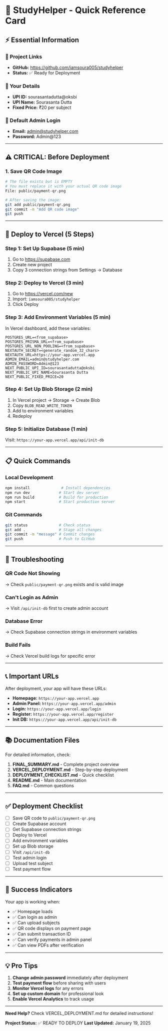 # 🚀 StudyHelper - Quick Reference Card

## ⚡ Essential Information

### 📍 Project Links
- **GitHub:** https://github.com/iamsoura005/studyhelper
- **Status:** ✅ Ready for Deployment

### 🔑 Your Details
- **UPI ID:** sourasantadutta@oksbi
- **UPI Name:** Sourasanta Dutta
- **Fixed Price:** ₹20 per subject

### 👤 Default Admin Login
- **Email:** admin@studyhelper.com
- **Password:** Admin@123

---

## ⚠️ CRITICAL: Before Deployment

### 1. Save QR Code Image
```bash
# The file exists but is EMPTY
# You must replace it with your actual QR code image
File: public/payment-qr.png

# After saving the image:
git add public/payment-qr.png
git commit -m "Add QR code image"
git push
```

---

## 🚀 Deploy to Vercel (5 Steps)

### Step 1: Set Up Supabase (5 min)
1. Go to https://supabase.com
2. Create new project
3. Copy 3 connection strings from Settings → Database

### Step 2: Deploy to Vercel (3 min)
1. Go to https://vercel.com/new
2. Import: `iamsoura005/studyhelper`
3. Click Deploy

### Step 3: Add Environment Variables (5 min)
In Vercel dashboard, add these variables:

```env
POSTGRES_URL=<from_supabase>
POSTGRES_PRISMA_URL=<from_supabase>
POSTGRES_URL_NON_POOLING=<from_supabase>
NEXTAUTH_SECRET=<generate_random_32_chars>
NEXTAUTH_URL=https://your-app.vercel.app
ADMIN_EMAIL=admin@studyhelper.com
ADMIN_PASSWORD=Admin@123
NEXT_PUBLIC_UPI_ID=sourasantadutta@oksbi
NEXT_PUBLIC_UPI_NAME=Sourasanta Dutta
NEXT_PUBLIC_FIXED_PRICE=20
```

### Step 4: Set Up Blob Storage (2 min)
1. In Vercel project → Storage → Create Blob
2. Copy `BLOB_READ_WRITE_TOKEN`
3. Add to environment variables
4. Redeploy

### Step 5: Initialize Database (1 min)
Visit: `https://your-app.vercel.app/api/init-db`

---

## 📋 Quick Commands

### Local Development
```bash
npm install              # Install dependencies
npm run dev             # Start dev server
npm run build           # Build for production
npm start               # Start production server
```

### Git Commands
```bash
git status              # Check status
git add .               # Stage all changes
git commit -m "message" # Commit changes
git push                # Push to GitHub
```

---

## 🔧 Troubleshooting

### QR Code Not Showing
→ Check `public/payment-qr.png` exists and is valid image

### Can't Login as Admin
→ Visit `/api/init-db` first to create admin account

### Database Error
→ Check Supabase connection strings in environment variables

### Build Fails
→ Check Vercel build logs for specific error

---

## 📞 Important URLs

After deployment, your app will have these URLs:

- **Homepage:** `https://your-app.vercel.app`
- **Admin Panel:** `https://your-app.vercel.app/admin`
- **Login:** `https://your-app.vercel.app/login`
- **Register:** `https://your-app.vercel.app/register`
- **Init DB:** `https://your-app.vercel.app/api/init-db`

---

## 📚 Documentation Files

For detailed information, check:

1. **FINAL_SUMMARY.md** - Complete project overview
2. **VERCEL_DEPLOYMENT.md** - Step-by-step deployment
3. **DEPLOYMENT_CHECKLIST.md** - Quick checklist
4. **README.md** - Main documentation
5. **FAQ.md** - Common questions

---

## ✅ Deployment Checklist

- [ ] Save QR code to `public/payment-qr.png`
- [ ] Create Supabase account
- [ ] Get Supabase connection strings
- [ ] Deploy to Vercel
- [ ] Add environment variables
- [ ] Set up Blob storage
- [ ] Visit `/api/init-db`
- [ ] Test admin login
- [ ] Upload test subject
- [ ] Test payment flow

---

## 🎯 Success Indicators

Your app is working when:
- ✅ Homepage loads
- ✅ Can login as admin
- ✅ Can upload subjects
- ✅ QR code displays on payment page
- ✅ Can submit transaction ID
- ✅ Can verify payments in admin panel
- ✅ Can view PDFs after verification

---

## 💡 Pro Tips

1. **Change admin password** immediately after deployment
2. **Test payment flow** before sharing with users
3. **Monitor Vercel logs** for any errors
4. **Set up custom domain** for professional look
5. **Enable Vercel Analytics** to track usage

---

**Need Help?** Check VERCEL_DEPLOYMENT.md for detailed instructions!

**Project Status:** ✅ READY TO DEPLOY
**Last Updated:** January 19, 2025
